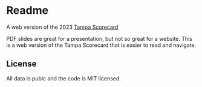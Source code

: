 # Readme
A web version of the 2023 [Tampa Scorecard](https://billcarlson.com/tampascorecard/)

PDF slides are great for a presentation, but not so great for a website. This is a web version of the Tampa Scorecard that is easier to read and navigate.

## License
All data is publc and the code is MIT licensed.
